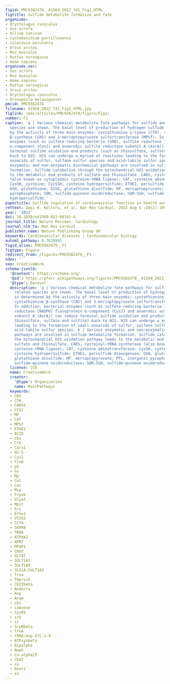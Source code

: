```yaml
---
figid: PMC9362470__41569_2022_741_Fig1_HTML
figtitle: Sulfide metabolite formation and fate
organisms:
- Oryctolagus cuniculus
- Sus scrofa
- Allium sativum
- Cystobasidium portillonense
- Colocasia esculenta
- Ursus arctos
- Mus musculus
- Rattus norvegicus
- Homo sapiens
organisms_ner:
- Sus scrofa
- Mus musculus
- Homo sapiens
- Rattus norvegicus
- Ursus arctos
- Oryctolagus cuniculus
- Drosophila melanogaster
pmcid: PMC9362470
filename: 41569_2022_741_Fig1_HTML.jpg
figlink: /pmc/articles/PMC9362470/figure/Fig1/
number: F1
caption: 'a | Various chemical metabolite fate pathways for sulfide and its related
  species are shown. The basal level of production of hydrogen sulfide (H2S) is determined
  by the activity of three main enzymes: cystathionine γ-lyase (CTH), cystathionine
  β-synthase (CBS) and 3-mercaptopyruvate sulfurtransferase (MPST). In addition, bacterial
  enzymes (such as sulfate-reducing bacteria (SRB), sulfite reductase [NADPH] flavoprotein
  α-component (CysJ) and anaerobic sulfite reductase subunit A (AsrA)) can reduce
  terminal sulfide oxidation end products (such as thiosulfate, sulfate and sulfite)
  back to H2S. H2S can undergo a myriad of reactions leading to the formation of small
  oxoacids of sulfur, sulfane sulfur species and acid-labile sulfur species. b | Various
  enzymatic and non-enzymatic biochemical pathways are involved in sulfide metabolite
  formation. Sulfide catabolism through the mitochondrial H2S oxidation pathway leads
  to the metabolic end products of sulfate and thiosulfate. CARS, cysteinyl–tRNA synthetase
  (also known as cytoplasmic cysteine–tRNA ligase); CAT, cysteine aminotransferase;
  CysSH, cysteine; CysSSH, cysteine hydropersulfide; ETHE1, persulfide dioxygenase;
  GSH, glutathione; GSSG, glutathione disulfide; MP, mercaptopyruvate; PPi, inorganic
  pyrophosphate; SQR, sulfide–quinone oxidoreductase; SQR-SSH, sulfide–quinone oxidoreductase
  hydropersulfide.'
papertitle: Sulfide regulation of cardiovascular function in health and disease.
reftext: Gopi K. Kolluru, et al. Nat Rev Cardiol. 2022 Aug 5 ;20(2):109-125.
year: '2022'
doi: 10.1038/s41569-022-00741-6
journal_title: Nature Reviews. Cardiology
journal_nlm_ta: Nat Rev Cardiol
publisher_name: Nature Publishing Group UK
keywords: Cardiovascular diseases | Cardiovascular biology
automl_pathway: 0.7629941
figid_alias: PMC9362470__F1
figtype: Figure
redirect_from: /figures/PMC9362470__F1
ndex: ''
seo: CreativeWork
schema-jsonld:
  '@context': https://schema.org/
  '@id': https://pfocr.wikipathways.org/figures/PMC9362470__41569_2022_741_Fig1_HTML.html
  '@type': Dataset
  description: 'a | Various chemical metabolite fate pathways for sulfide and its
    related species are shown. The basal level of production of hydrogen sulfide (H2S)
    is determined by the activity of three main enzymes: cystathionine γ-lyase (CTH),
    cystathionine β-synthase (CBS) and 3-mercaptopyruvate sulfurtransferase (MPST).
    In addition, bacterial enzymes (such as sulfate-reducing bacteria (SRB), sulfite
    reductase [NADPH] flavoprotein α-component (CysJ) and anaerobic sulfite reductase
    subunit A (AsrA)) can reduce terminal sulfide oxidation end products (such as
    thiosulfate, sulfate and sulfite) back to H2S. H2S can undergo a myriad of reactions
    leading to the formation of small oxoacids of sulfur, sulfane sulfur species and
    acid-labile sulfur species. b | Various enzymatic and non-enzymatic biochemical
    pathways are involved in sulfide metabolite formation. Sulfide catabolism through
    the mitochondrial H2S oxidation pathway leads to the metabolic end products of
    sulfate and thiosulfate. CARS, cysteinyl–tRNA synthetase (also known as cytoplasmic
    cysteine–tRNA ligase); CAT, cysteine aminotransferase; CysSH, cysteine; CysSSH,
    cysteine hydropersulfide; ETHE1, persulfide dioxygenase; GSH, glutathione; GSSG,
    glutathione disulfide; MP, mercaptopyruvate; PPi, inorganic pyrophosphate; SQR,
    sulfide–quinone oxidoreductase; SQR-SSH, sulfide–quinone oxidoreductase hydropersulfide.'
  license: CC0
  name: CreativeWork
  creator:
    '@type': Organization
    name: WikiPathways
  keywords:
  - CBS
  - CTH
  - CARS1
  - CYS1
  - MP
  - CAT
  - MPST
  - ETHE1
  - ACID
  - Cbs
  - Cth
  - Cars1
  - H2-S
  - Cys1
  - TrnA
  - pk
  - hs
  - Mp
  - Cat
  - cac
  - Mip
  - Trpv6
  - Glyat
  - Mpst
  - Sri
  - Ethe1
  - VSIG2
  - CCT4
  - SRPRB
  - TRNA
  - ATP8A2
  - APRT
  - MFAP1
  - CRAT
  - GLYAT
  - SULT1A3
  - SULT1A4
  - SLX1A-SULT1A3
  - Trna
  - Tmprss5
  - CkIIbeta
  - Andorra
  - Anp
  - Acam
  - cbs
  - caboose
  - CysRS
  - srb
  - sr
  - SrpRbeta
  - trnA
  - tRNA:Asp-GTC-1-9
  - ATPsynbeta
  - Atpalpha
  - Amph
  - Ca-alpha1T
  - ChAT
  - sv
  - Dsor1
  - ss
---
```

